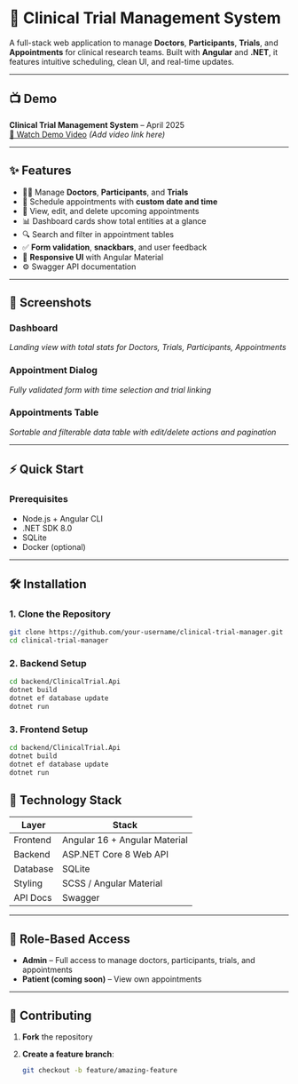 # 🧪 Clinical Trial Management System

A full-stack web application to manage **Doctors**, **Participants**, **Trials**, and **Appointments** for clinical research teams. Built with **Angular** and **.NET**, it features intuitive scheduling, clean UI, and real-time updates.

---

## 📺 Demo

**Clinical Trial Management System** – April 2025  
[🎥 Watch Demo Video](#) *(Add video link here)*

---

## ✨ Features

- 🧑‍⚕️ Manage **Doctors**, **Participants**, and **Trials**
- 📅 Schedule appointments with **custom date and time**
- 🔄 View, edit, and delete upcoming appointments
- 📊 Dashboard cards show total entities at a glance
- 🔍 Search and filter in appointment tables
- ✅ **Form validation**, **snackbars**, and user feedback
- 📱 **Responsive UI** with Angular Material
- ⚙️ Swagger API documentation

---

## 📸 Screenshots

### Dashboard
_Landing view with total stats for Doctors, Trials, Participants, Appointments_

### Appointment Dialog
_Fully validated form with time selection and trial linking_

### Appointments Table
_Sortable and filterable data table with edit/delete actions and pagination_

---

## ⚡ Quick Start

### Prerequisites

- Node.js + Angular CLI
- .NET SDK 8.0
- SQLite
- Docker (optional)

---

## 🛠 Installation

### 1. Clone the Repository

```bash
git clone https://github.com/your-username/clinical-trial-manager.git
cd clinical-trial-manager
```

### 2. Backend Setup

```bash
cd backend/ClinicalTrial.Api
dotnet build
dotnet ef database update
dotnet run
```

### 3. Frontend Setup

```bash
cd backend/ClinicalTrial.Api
dotnet build
dotnet ef database update
dotnet run
```

## 🧰 Technology Stack

| Layer     | Stack                            |
|-----------|----------------------------------|
| Frontend  | Angular 16 + Angular Material    |
| Backend   | ASP.NET Core 8 Web API           |
| Database  | SQLite                           |
| Styling   | SCSS / Angular Material          |
| API Docs  | Swagger                          |

---

## 🔐 Role-Based Access

- **Admin** – Full access to manage doctors, participants, trials, and appointments  
- **Patient (coming soon)** – View own appointments

---

## 🤝 Contributing

1. **Fork** the repository
2. **Create a feature branch**:

   ```bash
   git checkout -b feature/amazing-feature

